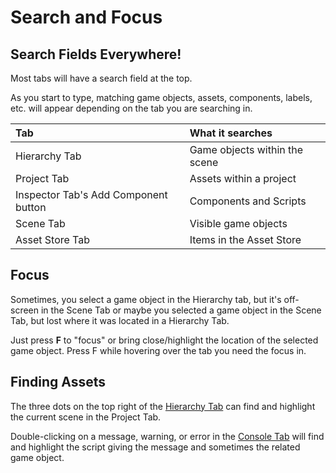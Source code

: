 # Search and Focus

## **Search Fields Everywhere!**

Most tabs will have a search field at the top.

As you start to type, matching game objects, assets, components, labels, etc. will appear depending on the tab you are searching in.

| Tab | What it searches |
| :--- | :--- |
| Hierarchy Tab | Game objects within the scene |
| Project Tab | Assets within a project |
| Inspector Tab's  Add Component button | Components and Scripts |
| Scene Tab | Visible game objects |
| Asset Store Tab | Items in the Asset Store |

## **Focus**

Sometimes, you select a game object in the Hierarchy tab, but it's off-screen in the Scene Tab or maybe you selected a game object in the Scene Tab, but lost where it was located in a Hierarchy Tab.

Just press **F** to "focus"  or bring close/highlight the location of the selected game object. Press F while hovering over the tab you need the focus in.

## Finding Assets

The three dots on the top right of the [Hierarchy Tab](../the-unity-interface/the-tabs/hierarchy-tab.md) can find and highlight the current scene in the Project Tab.

Double-clicking on a message, warning, or error in the [Console Tab](../the-unity-interface/the-tabs/console-tab.md) will find and highlight the script giving the message and sometimes the related game object.

